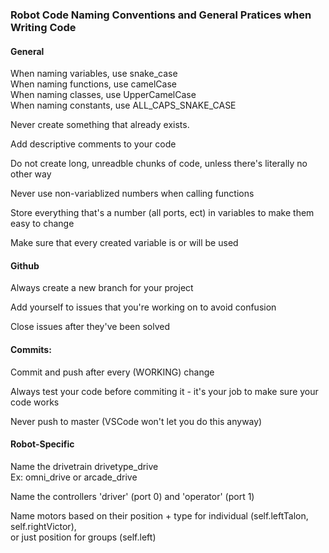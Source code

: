 ### Robot Code Naming Conventions and General Pratices when Writing Code

#### General 

When naming variables, use snake_case  
When naming functions, use camelCase  
When naming classes, use UpperCamelCase  
When naming constants, use ALL_CAPS_SNAKE_CASE  

Never create something that already exists.

Add descriptive comments to your code

Do not create long, unreadble chunks of code, unless there's literally no other way

Never use non-variablized numbers when calling functions

Store everything that's a number (all ports, ect) in variables to make them easy to change

Make sure that every created variable is or will be used

#### Github

Always create a new branch for your project

Add yourself to issues that you're working on to avoid confusion

Close issues after they've been solved

#### Commits:

Commit and push after every (WORKING) change

Always test your code before commiting it - it's your job to make sure your code works

Never push to master (VSCode won't let you do this anyway)

#### Robot-Specific

Name the drivetrain drivetype_drive  
Ex: omni_drive or arcade_drive

Name the controllers 'driver' (port 0) and 'operator' (port 1)

Name motors based on their position + type for individual (self.leftTalon, self.rightVictor),  
or just position for groups (self.left)
